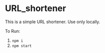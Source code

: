 # URL_shortener
This is a simple URL shortener. Use only locally. 

To Run: 
1) `npm i`
2) `npm start`
